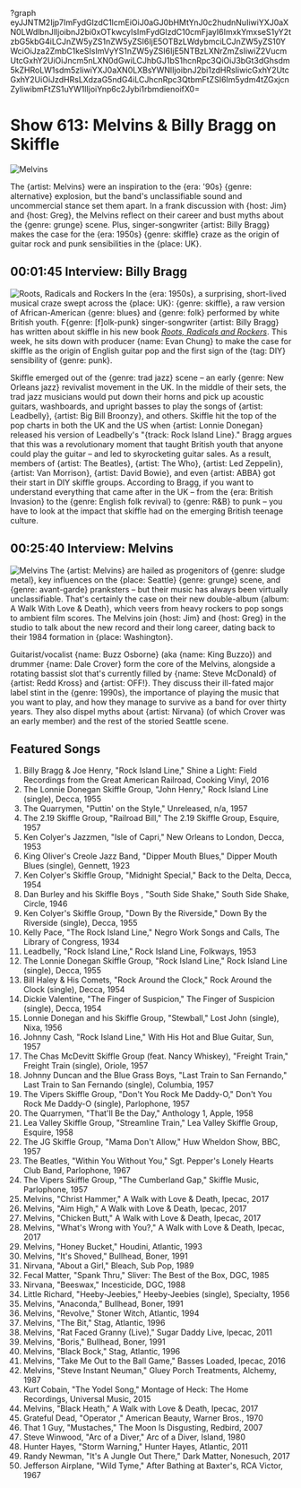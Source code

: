 ?graph eyJJNTM2Ijp7ImFydGlzdC1lcmEiOiJ0aGJ0bHMtYnJ0c2hudnNuIiwiYXJ0aXN0LWdlbnJlIjoibnJ2bi0xOTkwcyIsImFydGlzdC10cmFjayI6ImxkYmxseS1yY2tzbG5kbG4iLCJnZW5yZS1nZW5yZSI6IjE5OTBzLWdybmciLCJnZW5yZS10YWciOiJza2ZmbC1keSIsImVyYS1nZW5yZSI6IjE5NTBzLXNrZmZsIiwiZ2VucmUtcGxhY2UiOiJncm5nLXN0dGwiLCJhbGJ1bS1hcnRpc3QiOiJ3bGt3dGhsdm5kZHRoLW1sdm5zIiwiYXJ0aXN0LXBsYWNlIjoibnJ2bi1zdHRsIiwicGxhY2UtcGxhY2UiOiJzdHRsLXdzaG5ndG4iLCJhcnRpc3QtbmFtZSI6Im5ydm4tZGxjcnZyIiwibmFtZS1uYW1lIjoiYnp6c2Jybi1rbmdienoifX0=

# Show 613: Melvins & Billy Bragg on Skiffle

![Melvins](https://sound-images.s3.amazonaws.com/images/2017/melvins_web.jpg)

The {artist: Melvins} were an inspiration to the {era: '90s} {genre: alternative} explosion, but the band's unclassifiable sound and uncommercial stance set them apart. In a frank discussion with {host: Jim} and {host: Greg}, the Melvins reflect on their career and bust myths about the {genre: grunge} scene. Plus, singer-songwriter {artist: Billy Bragg} makes the case for the {era: 1950s} {genre: skiffle} craze as the origin of guitar rock and punk sensibilities in the {place: UK}.

## 00:01:45 Interview: Billy Bragg
![Roots, Radicals and Rockers](https://sound-images.s3.amazonaws.com/images/2017/skiffle_web.jpg)
In the {era: 1950s}, a surprising, short-lived musical craze swept across the {place: UK}: {genre: skiffle}, a raw version of African-American {genre: blues} and {genre: folk} performed by white British youth. F{genre: [f]olk-punk} singer-songwriter {artist: Billy Bragg} has written about skiffle in his new book [*Roots, Radicals and Rockers*](https://www.faber.co.uk/9780571327744-roots-radicals-and-rockers.html). This week, he sits down with producer {name: Evan Chung} to make the case for skiffle as the origin of English guitar pop and the first sign of the {tag: DIY} sensibility of {genre: punk}.

Skiffle emerged out of the {genre: trad jazz} scene – an early {genre: New Orleans jazz} revivalist movement in the UK. In the middle of their sets, the trad jazz musicians would put down their horns and pick up acoustic guitars, washboards, and upright basses to play the songs of {artist: Leadbelly}, {artist: Big Bill Broonzy}, and others. Skiffle hit the top of the pop charts in both the UK and the US when {artist: Lonnie Donegan} released his version of Leadbelly's "{track: Rock Island Line}." Bragg argues that this was a revolutionary moment that taught British youth that anyone could play the guitar – and led to skyrocketing guitar sales. As a result, members of {artist: The Beatles}, {artist: The Who}, {artist: Led Zeppelin}, {artist: Van Morrison}, {artist: David Bowie}, and even {artist: ABBA} got their start in DIY skiffle groups. According to Bragg, if you want to understand everything that came after in the UK – from the {era: British Invasion} to the {genre: English folk revival} to {genre: R&B} to punk – you have to look at the impact that skiffle had on the emerging British teenage culture.

## 00:25:40 Interview: Melvins
![Melvins](https://sound-images.s3.amazonaws.com/images/2017/melvinsinterview.jpg)
The {artist: Melvins} are hailed as progenitors of {genre: sludge metal}, key influences on the {place: Seattle} {genre: grunge} scene, and {genre: avant-garde} pranksters – but their music has always been virtually unclassifiable. That's certainly the case on their new double-album {album: A Walk With Love & Death}, which veers from heavy rockers to pop songs to ambient film scores. The Melvins join {host: Jim} and {host: Greg} in the studio to talk about the new record and their long career, dating back to their 1984 formation in {place: Washington}.

Guitarist/vocalist {name: Buzz Osborne} (aka {name: King Buzzo}) and drummer {name: Dale Crover} form the core of the Melvins, alongside a rotating bassist slot that's currently filled by {name: Steve McDonald} of {artist: Redd Kross} and {artist: OFF!}. They discuss their ill-fated major label stint in the {genre: 1990s}, the importance of playing the music that you want to play, and how they manage to survive as a band for over thirty years. They also dispel myths about {artist: Nirvana} (of which Crover was an early member) and the rest of the storied Seattle scene.

## Featured Songs
1. Billy Bragg & Joe Henry, "Rock Island Line," Shine a Light: Field Recordings from the Great American Railroad, Cooking Vinyl, 2016
1. The Lonnie Donegan Skiffle Group, "John Henry," Rock Island Line (single), Decca, 1955
1. The Quarrymen, "Puttin' on the Style," Unreleased, n/a, 1957
1. The 2.19 Skiffle Group, "Railroad Bill," The 2.19 Skiffle Group, Esquire, 1957
1. Ken Colyer's Jazzmen, "Isle of Capri," New Orleans to London, Decca, 1953
1. King Oliver's Creole Jazz Band, "Dipper Mouth Blues," Dipper Mouth Blues (single), Gennett, 1923
1. Ken Colyer's Skiffle Group, "Midnight Special," Back to the Delta, Decca, 1954
1. Dan Burley and his Skiffle Boys , "South Side Shake," South Side Shake, Circle, 1946
1. Ken Colyer's Skiffle Group, "Down By the Riverside," Down By the Riverside (single), Decca, 1955
1. Kelly Pace, "The Rock Island Line," Negro Work Songs and Calls, The Library of Congress, 1934
1. Leadbelly, "Rock Island Line," Rock Island Line, Folkways, 1953
1. The Lonnie Donegan Skiffle Group, "Rock Island Line," Rock Island Line (single), Decca, 1955
1. Bill Haley & His Comets, "Rock Around the Clock," Rock Around the Clock (single), Decca, 1954
1. Dickie Valentine, "The Finger of Suspicion," The Finger of Suspicion (single), Decca, 1954
1. Lonnie Donegan and his Skiffle Group, "Stewball," Lost John (single), Nixa, 1956
1. Johnny Cash, "Rock Island Line," With His Hot and Blue Guitar, Sun, 1957
1. The Chas McDevitt Skiffle Group (feat. Nancy Whiskey), "Freight Train," Freight Train (single), Oriole, 1957
1. Johnny Duncan and the Blue Grass Boys, "Last Train to San Fernando," Last Train to San Fernando (single), Columbia, 1957
1. The Vipers Skiffle Group, "Don't You Rock Me Daddy-O," Don't You Rock Me Daddy-O (single), Parlophone, 1957
1. The Quarrymen, "That'll Be the Day," Anthology 1, Apple, 1958
1. Lea Valley Skiffle Group, "Streamline Train," Lea Valley Skiffle Group, Esquire, 1958
1. The JG Skiffle Group, "Mama Don't Allow," Huw Wheldon Show, BBC, 1957
1. The Beatles, "Within You Without You," Sgt. Pepper's Lonely Hearts Club Band, Parlophone, 1967
1. The Vipers Skiffle Group, "The Cumberland Gap," Skiffle Music, Parlophone, 1957
1. Melvins, "Christ Hammer," A Walk with Love & Death, Ipecac, 2017
1. Melvins, "Aim High," A Walk with Love & Death, Ipecac, 2017
1. Melvins, "Chicken Butt," A Walk with Love & Death, Ipecac, 2017
1. Melvins, "What's Wrong with You?," A Walk with Love & Death, Ipecac, 2017
1. Melvins, "Honey Bucket," Houdini, Atlantic, 1993
1. Melvins, "It's Shoved," Bullhead, Boner, 1991
1. Nirvana, "About a Girl," Bleach, Sub Pop, 1989
1. Fecal Matter, "Spank Thru," Sliver: The Best of the Box, DGC, 1985
1. Nirvana, "Beeswax," Incesticide, DGC, 1988
1. Little Richard, "Heeby-Jeebies," Heeby-Jeebies (single), Specialty, 1956
1. Melvins, "Anaconda," Bullhead, Boner, 1991
1. Melvins, "Revolve," Stoner Witch, Atlantic, 1994
1. Melvins, "The Bit," Stag, Atlantic, 1996
1. Melvins, "Rat Faced Granny (Live)," Sugar Daddy Live, Ipecac, 2011
1. Melvins, "Boris," Bullhead, Boner, 1991
1. Melvins, "Black Bock," Stag, Atlantic, 1996
1. Melvins, "Take Me Out to the Ball Game," Basses Loaded, Ipecac, 2016
1. Melvins, "Steve Instant Neuman," Gluey Porch Treatments, Alchemy, 1987
1. Kurt Cobain, "The Yodel Song," Montage of Heck: The Home Recordings, Universal Music, 2015
1. Melvins, "Black Heath," A Walk with Love & Death, Ipecac, 2017
1. Grateful Dead, "Operator ," American Beauty, Warner Bros., 1970
1. That 1 Guy, "Mustaches," The Moon Is Disgusting, Redbird, 2007
1. Steve Winwood, "Arc of a Diver," Arc of a Diver, Island, 1980
1. Hunter Hayes, "Storm Warning," Hunter Hayes, Atlantic, 2011
1. Randy Newman, "It's A Jungle Out There," Dark Matter, Nonesuch, 2017
1. Jefferson Airplane, "Wild Tyme," After Bathing at Baxter's, RCA Victor, 1967